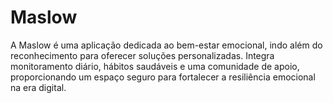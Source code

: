 # Maslow
A Maslow é uma aplicação dedicada ao bem-estar emocional, indo além do reconhecimento para oferecer soluções personalizadas. Integra monitoramento diário, hábitos saudáveis e uma comunidade de apoio, proporcionando um espaço seguro para fortalecer a resiliência emocional na era digital.
